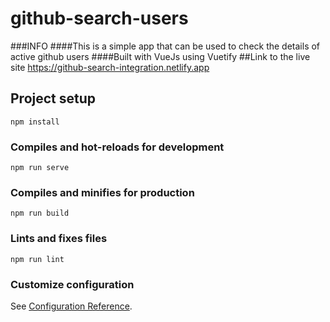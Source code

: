 # github-search-users

###INFO
####This is a simple app that can be used to check the details of active github users 
####Built with VueJs using Vuetify
##Link to the live site
https://github-search-integration.netlify.app

## Project setup
```
npm install
```

### Compiles and hot-reloads for development
```
npm run serve
```

### Compiles and minifies for production
```
npm run build
```

### Lints and fixes files
```
npm run lint
```

### Customize configuration
See [Configuration Reference](https://cli.vuejs.org/config/).
